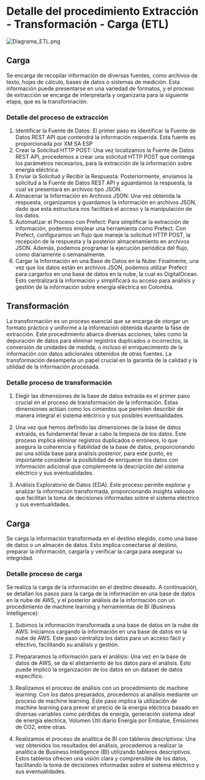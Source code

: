 # Detalle del procedimiento Extracción - Transformación - Carga (ETL)
![Diagrama_ETL.png](DiagramaProcesoETL_files/Diagrama_ETL.png)

## Carga

Se encarga de recopilar información de diversas fuentes, como archivos de texto, hojas de cálculo, bases de datos o sistemas de medición. Esta información puede presentarse en una variedad de formatos, y el proceso de extracción se encarga de interpretarla y organizarla para la siguiente etapa, que es la transformación.

### Detalle del proceso de extracción

1.	Identificar la Fuente de Datos: El primer paso es identificar la Fuente de Datos REST API que contendrá la información requerida. Esta fuente es proporcionada por XM SA ESP 
2.	Crear la Solicitud HTTP POST: Una vez localizamos la Fuente de Datos REST API, procedemos a crear una solicitud HTTP POST que contenga los parámetros necesarios, para la extracción de la información sobre energía eléctrica.
3.	Enviar la Solicitud y Recibir la Respuesta: Posteriormente, enviamos la solicitud a la Fuente de Datos REST API y aguardamos la respuesta, la cual se presentará en archivos tipo JSON.
4.	Almacenar la Información en Archivos JSON: Una vez obtenida la respuesta, organizamos y guardamos la información en archivos JSON, dado que esta estructura nos facilitará el acceso y la manipulación de los datos.
5.	Automatizar el Proceso con Prefect: Para simplificar la extracción de información, podemos emplear una herramienta como Prefect. Con Prefect, configuramos un flujo que maneje la solicitud HTTP POST, la recepción de la respuesta y la posterior almacenamiento en archivos JSON. Además, podemos programar la ejecución periódica del flujo, como diariamente o semanalmente.
6.	Cargar la Información en una Base de Datos en la Nube: Finalmente, una vez que los datos están en archivos JSON, podemos utilizar Prefect para cargarlos en una base de datos en la nube, la cual es DigitalOcean. Esto centralizará la información y simplificará su acceso para análisis y gestión de la información sobre energía eléctrica en Colombia.


## Transformación

La transformación es un proceso esencial que se encarga de otorgar un formato práctico y uniforme a la información obtenida durante la fase de extracción. Este procedimiento abarca diversas acciones, tales como la depuración de datos para eliminar registros duplicados o incorrectos, la conversión de unidades de medida, o incluso el enriquecimiento de la información con datos adicionales obtenidos de otras fuentes. La transformación desempeña un papel crucial en la garantía de la calidad y la utilidad de la información procesada.

### Detalle proceso de transformación 

1. Elegir las dimensiones de la base de datos extraída es el primer paso crucial en el proceso de transformación de la información. Estas dimensiones actúan como los cimientos que permiten describir de manera integral el sistema eléctrico y sus posibles eventualidades. 

2. Una vez que hemos definido las dimensiones de la base de datos extraída, es fundamental llevar a cabo la limpieza de los datos. Este proceso implica eliminar registros duplicados o erróneos, lo que asegura la coherencia y fiabilidad de la base de datos, proporcionando así una sólida base para análisis posterior, para este punto, es importante considerar la posibilidad de enriquecer los datos con información adicional que complemente la descripción del sistema eléctrico y sus eventualidades.

3. Análisis Exploratorio de Datos (EDA). Este proceso permite explorar y analizar la información transformada, proporcionando insights valiosos que facilitan la toma de decisiones informadas sobre el sistema eléctrico y sus eventualidades.

## Carga

Se carga la información transformada en el destino elegido, como una base de datos o un almacén de datos. Esto implica conectarse al destino, preparar la información, cargarla y verificar la carga para asegurar su integridad.

### Detalle proceso de carga

Se realiza la carga de la información en el destino deseado. A continuación, se detallan los pasos para la carga de la información en una base de datos en la nube de AWS, y el posterior análisis de la información con un procedimiento de machine learning y herramientas de BI (Business Intelligence):

1. Subimos la información transformada a una base de datos en la nube de AWS: Iniciamos cargando la información en una base de datos en la nube de AWS. Este paso centraliza los datos para un acceso fácil y efectivo, facilitando su análisis y gestión.

2. Prepararamos la información para el análisis: Una vez en la base de datos de AWS, se da el alistamiento de los datos para el análisis. Esto puede implicó la organización de los datos en un dataset de datos específico.

3. Realizamos el proceso de análisis con un procedimiento de machine learning: Con los datos preparados, procedemos al análisis mediante un proceso de machine learning. Este paso implica la utilización de machine learning para prever el precio de la energía eléctrica basado en diversas variables como pérdidas de energía, generación sistema ideal de energía electrica, Volumen Útil diario Energía por Embalse, Emisiones de CO2, entre otras.

4. Realizamos el proceso de analítica de BI con tableros descriptivos: Una vez obtenidos los resultados del análisis, procedemos a realizar la analítica de Business Intelligence (BI) utilizando tableros descriptivos. Estos tableros ofrecen una visión clara y comprensible de los datos, facilitando la toma de decisiones informadas sobre el sistema eléctrico y sus eventualidades.

